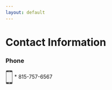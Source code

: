 ```yaml
---
layout: default
---
```


# Contact Information
### Phone
<img src="images/phone.png" alt="Phone Icon" width="20" style="vertical-align:middle;"> *  815-757-6567